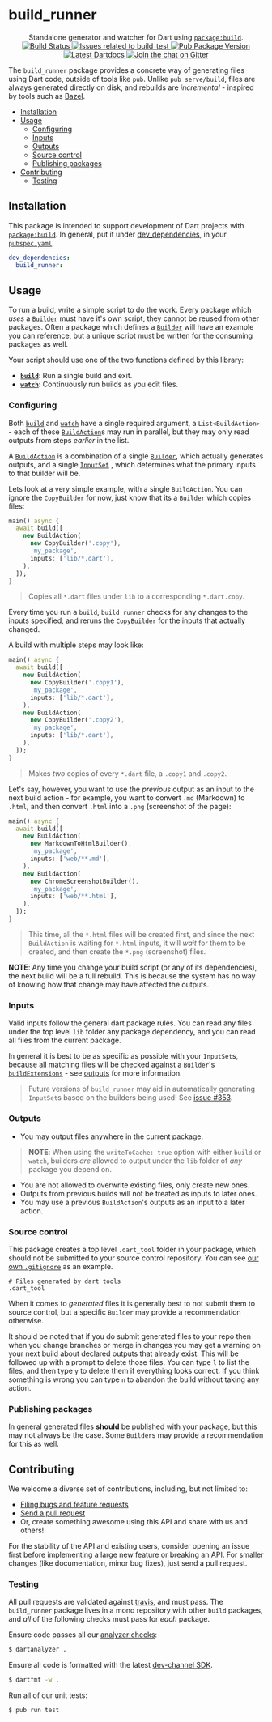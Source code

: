 # build_runner

<p align="center">
  Standalone generator and watcher for Dart using <a href="https://pub.dartlang.org/packages/build"><code>package:build</code></a>.
  <br>
  <a href="https://travis-ci.org/dart-lang/build">
    <img src="https://travis-ci.org/dart-lang/build.svg?branch=master" alt="Build Status" />
  </a>
  <a href="https://github.com/dart-lang/build/labels/package%3Abuild_runner">
    <img src="https://img.shields.io/github/issues-raw/dart-lang/build/package%3Abuild_test.svg" alt="Issues related to build_test" />
  </a>
  <a href="https://pub.dartlang.org/packages/build_runner">
    <img src="https://img.shields.io/pub/v/build_runner.svg" alt="Pub Package Version" />
  </a>
  <a href="https://www.dartdocs.org/documentation/build_runner/latest">
    <img src="https://img.shields.io/badge/dartdocs-latest-blue.svg" alt="Latest Dartdocs" />
  </a>
  <a href="https://gitter.im/dart-lang/source_gen">
    <img src="https://badges.gitter.im/dart-lang/source_gen.svg" alt="Join the chat on Gitter" />
  </a>
</p>

The `build_runner` package provides a concrete way of generating files using
Dart code, outside of tools like `pub`. Unlike `pub serve/build`, files are
always generated directly on disk, and rebuilds are _incremental_ - inspired by
tools such as [Bazel][].

* [Installation](#installation)
* [Usage](#usage)
  * [Configuring](#configuring)
  * [Inputs](#inputs)
  * [Outputs](#outputs)
  * [Source control](#source-control)
  * [Publishing packages](#publishing-packages)
* [Contributing](#contributing)
  * [Testing](#testing)

## Installation

This package is intended to support development of Dart projects with
[`package:build`][]. In general, put it under [dev_dependencies][], in your
[`pubspec.yaml`][pubspec].

```yaml
dev_dependencies:
  build_runner:
```

## Usage

To run a build, write a simple script to do the work. Every package which
*uses* a [`Builder`][builder] must have it's own script, they cannot be reused
from other packages. Often a package which defines a [`Builder`][builder] will
have an example you can reference, but a unique script must be written for the
consuming packages as well.

Your script should use one of the two functions defined by this library:

- [**`build`**][build_fn]: Run a single build and exit.
- [**`watch`**][watch_fn]: Continuously run builds as you edit files.

### Configuring

Both [`build`][build_fn] and [`watch`][watch_fn] have a single required
argument, a `List<BuildAction>` - each of these [`BuildAction`][build_action]s
may run in parallel, but they may only read outputs from steps _earlier_ in the
list.

A [`BuildAction`][build_action] is a combination of a single
[`Builder`][builder], which actually generates outputs, and a single
[`InputSet`][input_set] , which determines what the primary inputs to that
builder will be.

Lets look at a very simple example, with a single `BuildAction`. You can ignore
the `CopyBuilder` for now, just know that its a `Builder` which copies files:

```dart
main() async {
  await build([
    new BuildAction(
      new CopyBuilder('.copy'), 
      'my_package', 
      inputs: ['lib/*.dart'],
    ),
  ]);
}
```

> Copies all `*.dart` files under `lib` to a corresponding `*.dart.copy`.

Every time you run a `build`, `build_runner` checks for any changes to the
inputs specified, and reruns the `CopyBuilder` for the inputs that actually
changed.

A build with multiple steps may look like:

```dart
main() async {
  await build([
    new BuildAction(
      new CopyBuilder('.copy1'), 
      'my_package', 
      inputs: ['lib/*.dart'],
    ),
    new BuildAction(
      new CopyBuilder('.copy2'), 
      'my_package', 
      inputs: ['lib/*.dart'],
    ),
  ]);
}
```

> Makes _two_ copies of every `*.dart` file, a `.copy1` and `.copy2`.

Let's say, however, you want to use the _previous_ output as an input to the
next build action - for example, you want to convert `.md` (Markdown) to
`.html`, and then convert `.html` into a `.png` (screenshot of the page):

```dart
main() async {
  await build([
    new BuildAction(
      new MarkdownToHtmlBuilder(), 
      'my_package', 
      inputs: ['web/**.md'],
    ),
    new BuildAction(
      new ChromeScreenshotBuilder(), 
      'my_package', 
      inputs: ['web/**.html'],
    ),
  ]);
}
```

> This time, all the `*.html` files will be created first, and since the next
> `BuildAction` is waiting for `*.html` inputs, it will _wait_ for them to be
> created, and then create the `*.png` (screenshot) files.

**NOTE**: Any time you change your build script (or any of its dependencies),
the next build will be a full rebuild. This is because the system has no way
of knowing how that change may have affected the outputs.

### Inputs

Valid inputs follow the general dart package rules. You can read any files under
the top level `lib` folder any package dependency, and you can read all files
from the current package.

In general it is best to be as specific as possible with your `InputSet`s,
because all matching files will be checked against a `Builder`'s
[`buildExtensions`][build_extensions] - see [outputs](#outputs) for more
information.

> Future versions of `build_runner` may aid in automatically generating
> `InputSet`s based on the builders being used! See [issue #353][issue_353].

### Outputs

* You may output files anywhere in the current package.

> **NOTE**: When using the `writeToCache: true` option with either `build` or
> `watch`, builders _are_ allowed to output under the `lib` folder of _any_
> package you depend on.

* You are not allowed to overwrite existing files, only create new ones.
* Outputs from previous builds will not be treated as inputs to later ones.
* You may use a previous `BuildAction`'s outputs as an input to a later action.

### Source control

This package creates a top level `.dart_tool` folder in your package, which
should not be submitted to your source control repository. You can see [our own
`.gitignore`](https://github.com/dart-lang/build/blob/master/.gitignore) as an
example.

```git
# Files generated by dart tools
.dart_tool
```

When it comes to _generated_ files it is generally best to not submit them to
source control, but a specific `Builder` may provide a recommendation otherwise.

It should be noted that if you do submit generated files to your repo then when
you change branches or merge in changes you may get a warning on your next build
about declared outputs that already exist. This will be followed up with a
prompt to delete those files. You can type `l` to list the files, and then type
`y` to delete them if everything looks correct. If you think something is wrong
you can type `n` to abandon the build without taking any action.

### Publishing packages

In general generated files **should** be published with your package, but this
may not always be the case. Some `Builder`s may provide a recommendation for
this as well.

## Contributing

We welcome a diverse set of contributions, including, but not limited to:

* [Filing bugs and feature requests][file_an_issue]
* [Send a pull request][pull_request]
* Or, create something awesome using this API and share with us and others!

For the stability of the API and existing users, consider opening an issue
first before implementing a large new feature or breaking an API. For smaller
changes (like documentation, minor bug fixes), just send a pull request.

### Testing

All pull requests are validated against [travis][travis], and must pass. The
`build_runner` package lives in a mono repository with other `build` packages,
and _all_ of the following checks must pass for _each_ package.

Ensure code passes all our [analyzer checks][analysis_options]:

```sh
$ dartanalyzer .
```

Ensure all code is formatted with the latest [dev-channel SDK][dev_sdk].

```sh
$ dartfmt -w .
```

Run all of our unit tests:

```sh
$ pub run test
```

[Bazel]: https://bazel.build/
[`package:build`]: https://pub.dartlang.org/packages/build
[`shelf`]: https://pub.dartlang.org/packages/shelf
[analysis_options]: https://github.com/dart-lang/build/blob/master/analysis_options.yaml

[builder]: https://www.dartdocs.org/documentation/build/latest/build/Builder-class.html
[build_fn]: https://www.dartdocs.org/documentation/build_runner/latest/build_runner/build.html
[watch_fn]: https://www.dartdocs.org/documentation/build_runner/latest/build_runner/watch.html
[build_action]: https://www.dartdocs.org/documentation/build_runner/latest/build_runner/BuildAction-class.html
[input_set]: https://www.dartdocs.org/documentation/build_runner/latest/build_runner/InputSet-class.html
[build_extensions]: https://www.dartdocs.org/documentation/build/latest/build/Builder/buildExtensions.html

[issue_353]: https://github.com/dart-lang/build/issues/353

[travis]: https://travis-ci.org/
[dev_sdk]: https://www.dartlang.org/install
[dev_dependencies]: https://www.dartlang.org/tools/pub/dependencies#dev-dependencies
[pubspec]: https://www.dartlang.org/tools/pub/pubspec
[file_an_issue]: https://github.com/dart-lang/build/issues/new
[pull_request]: https://github.com/dart-lang/build/pulls
